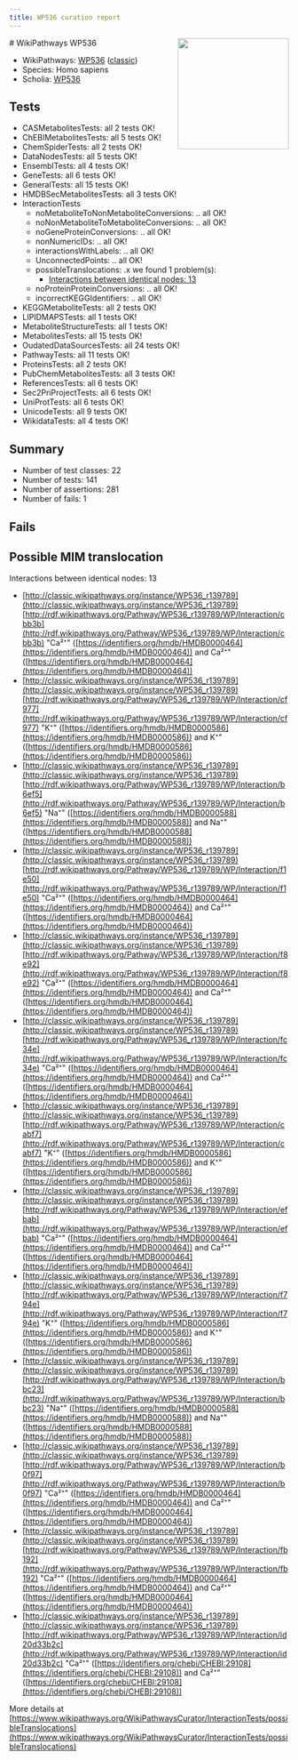 ```yaml
---
title: WP536 curation report
---
```


<img style="float: right; width: 200px" src="https://upload.wikimedia.org/wikipedia/commons/thumb/8/83/Wplogo_with_text_500.png/640px-Wplogo_with_text_500.png" />
# WikiPathways WP536

* WikiPathways: [WP536](https://wikipathways.org/pathways/WP536) ([classic](https://classic.wikipathways.org/instance/WP536))
* Species: Homo sapiens
* Scholia: [WP536](https://scholia.toolforge.org/wikipathways/WP536)
## Tests
* CASMetabolitesTests: all 2 tests OK!
* ChEBIMetabolitesTests: all 5 tests OK!
* ChemSpiderTests: all 2 tests OK!
* DataNodesTests: all 5 tests OK!
* EnsemblTests: all 4 tests OK!
* GeneTests: all 6 tests OK!
* GeneralTests: all 15 tests OK!
* HMDBSecMetabolitesTests: all 3 tests OK!
* InteractionTests
    * noMetaboliteToNonMetaboliteConversions: .. all OK!
    * noNonMetaboliteToMetaboliteConversions: .. all OK!
    * noGeneProteinConversions: .. all OK!
    * nonNumericIDs: .. all OK!
    * interactionsWithLabels: .. all OK!
    * UnconnectedPoints: .. all OK!
    * possibleTranslocations: .x we found 1 problem(s):
        * [Interactions between identical nodes: 13](#661ebeed)
    * noProteinProteinConversions: .. all OK!
    * incorrectKEGGIdentifiers: .. all OK!
* KEGGMetaboliteTests: all 2 tests OK!
* LIPIDMAPSTests: all 1 tests OK!
* MetaboliteStructureTests: all 1 tests OK!
* MetabolitesTests: all 15 tests OK!
* OudatedDataSourcesTests: all 24 tests OK!
* PathwayTests: all 11 tests OK!
* ProteinsTests: all 2 tests OK!
* PubChemMetabolitesTests: all 3 tests OK!
* ReferencesTests: all 6 tests OK!
* Sec2PriProjectTests: all 6 tests OK!
* UniProtTests: all 6 tests OK!
* UnicodeTests: all 9 tests OK!
* WikidataTests: all 4 tests OK!


## Summary

* Number of test classes: 22
* Number of tests: 141
* Number of assertions: 281
* Number of fails: 1

## Fails

<a name="661ebeed" />

## Possible MIM translocation

Interactions between identical nodes: 13

* [http://classic.wikipathways.org/instance/WP536_r139789](http://classic.wikipathways.org/instance/WP536_r139789) [http://rdf.wikipathways.org/Pathway/WP536_r139789/WP/Interaction/cbb3b](http://rdf.wikipathways.org/Pathway/WP536_r139789/WP/Interaction/cbb3b) "Ca²⁺" ([https://identifiers.org/hmdb/HMDB0000464](https://identifiers.org/hmdb/HMDB0000464)) and 
Ca²⁺" ([https://identifiers.org/hmdb/HMDB0000464](https://identifiers.org/hmdb/HMDB0000464))
* [http://classic.wikipathways.org/instance/WP536_r139789](http://classic.wikipathways.org/instance/WP536_r139789) [http://rdf.wikipathways.org/Pathway/WP536_r139789/WP/Interaction/cf977](http://rdf.wikipathways.org/Pathway/WP536_r139789/WP/Interaction/cf977) "K⁺" ([https://identifiers.org/hmdb/HMDB0000586](https://identifiers.org/hmdb/HMDB0000586)) and 
K⁺" ([https://identifiers.org/hmdb/HMDB0000586](https://identifiers.org/hmdb/HMDB0000586))
* [http://classic.wikipathways.org/instance/WP536_r139789](http://classic.wikipathways.org/instance/WP536_r139789) [http://rdf.wikipathways.org/Pathway/WP536_r139789/WP/Interaction/b6ef5](http://rdf.wikipathways.org/Pathway/WP536_r139789/WP/Interaction/b6ef5) "Na⁺" ([https://identifiers.org/hmdb/HMDB0000588](https://identifiers.org/hmdb/HMDB0000588)) and 
Na⁺" ([https://identifiers.org/hmdb/HMDB0000588](https://identifiers.org/hmdb/HMDB0000588))
* [http://classic.wikipathways.org/instance/WP536_r139789](http://classic.wikipathways.org/instance/WP536_r139789) [http://rdf.wikipathways.org/Pathway/WP536_r139789/WP/Interaction/f1e50](http://rdf.wikipathways.org/Pathway/WP536_r139789/WP/Interaction/f1e50) "Ca²⁺" ([https://identifiers.org/hmdb/HMDB0000464](https://identifiers.org/hmdb/HMDB0000464)) and 
Ca²⁺" ([https://identifiers.org/hmdb/HMDB0000464](https://identifiers.org/hmdb/HMDB0000464))
* [http://classic.wikipathways.org/instance/WP536_r139789](http://classic.wikipathways.org/instance/WP536_r139789) [http://rdf.wikipathways.org/Pathway/WP536_r139789/WP/Interaction/f8e92](http://rdf.wikipathways.org/Pathway/WP536_r139789/WP/Interaction/f8e92) "Ca²⁺" ([https://identifiers.org/hmdb/HMDB0000464](https://identifiers.org/hmdb/HMDB0000464)) and 
Ca²⁺" ([https://identifiers.org/hmdb/HMDB0000464](https://identifiers.org/hmdb/HMDB0000464))
* [http://classic.wikipathways.org/instance/WP536_r139789](http://classic.wikipathways.org/instance/WP536_r139789) [http://rdf.wikipathways.org/Pathway/WP536_r139789/WP/Interaction/fc34e](http://rdf.wikipathways.org/Pathway/WP536_r139789/WP/Interaction/fc34e) "Ca²⁺" ([https://identifiers.org/hmdb/HMDB0000464](https://identifiers.org/hmdb/HMDB0000464)) and 
Ca²⁺" ([https://identifiers.org/hmdb/HMDB0000464](https://identifiers.org/hmdb/HMDB0000464))
* [http://classic.wikipathways.org/instance/WP536_r139789](http://classic.wikipathways.org/instance/WP536_r139789) [http://rdf.wikipathways.org/Pathway/WP536_r139789/WP/Interaction/cabf7](http://rdf.wikipathways.org/Pathway/WP536_r139789/WP/Interaction/cabf7) "K⁺" ([https://identifiers.org/hmdb/HMDB0000586](https://identifiers.org/hmdb/HMDB0000586)) and 
K⁺" ([https://identifiers.org/hmdb/HMDB0000586](https://identifiers.org/hmdb/HMDB0000586))
* [http://classic.wikipathways.org/instance/WP536_r139789](http://classic.wikipathways.org/instance/WP536_r139789) [http://rdf.wikipathways.org/Pathway/WP536_r139789/WP/Interaction/efbab](http://rdf.wikipathways.org/Pathway/WP536_r139789/WP/Interaction/efbab) "Ca²⁺" ([https://identifiers.org/hmdb/HMDB0000464](https://identifiers.org/hmdb/HMDB0000464)) and 
Ca²⁺" ([https://identifiers.org/hmdb/HMDB0000464](https://identifiers.org/hmdb/HMDB0000464))
* [http://classic.wikipathways.org/instance/WP536_r139789](http://classic.wikipathways.org/instance/WP536_r139789) [http://rdf.wikipathways.org/Pathway/WP536_r139789/WP/Interaction/f794e](http://rdf.wikipathways.org/Pathway/WP536_r139789/WP/Interaction/f794e) "K⁺" ([https://identifiers.org/hmdb/HMDB0000586](https://identifiers.org/hmdb/HMDB0000586)) and 
K⁺" ([https://identifiers.org/hmdb/HMDB0000586](https://identifiers.org/hmdb/HMDB0000586))
* [http://classic.wikipathways.org/instance/WP536_r139789](http://classic.wikipathways.org/instance/WP536_r139789) [http://rdf.wikipathways.org/Pathway/WP536_r139789/WP/Interaction/bbc23](http://rdf.wikipathways.org/Pathway/WP536_r139789/WP/Interaction/bbc23) "Na⁺" ([https://identifiers.org/hmdb/HMDB0000588](https://identifiers.org/hmdb/HMDB0000588)) and 
Na⁺" ([https://identifiers.org/hmdb/HMDB0000588](https://identifiers.org/hmdb/HMDB0000588))
* [http://classic.wikipathways.org/instance/WP536_r139789](http://classic.wikipathways.org/instance/WP536_r139789) [http://rdf.wikipathways.org/Pathway/WP536_r139789/WP/Interaction/b0f97](http://rdf.wikipathways.org/Pathway/WP536_r139789/WP/Interaction/b0f97) "Ca²⁺" ([https://identifiers.org/hmdb/HMDB0000464](https://identifiers.org/hmdb/HMDB0000464)) and 
Ca²⁺" ([https://identifiers.org/hmdb/HMDB0000464](https://identifiers.org/hmdb/HMDB0000464))
* [http://classic.wikipathways.org/instance/WP536_r139789](http://classic.wikipathways.org/instance/WP536_r139789) [http://rdf.wikipathways.org/Pathway/WP536_r139789/WP/Interaction/fb192](http://rdf.wikipathways.org/Pathway/WP536_r139789/WP/Interaction/fb192) "Ca²⁺" ([https://identifiers.org/hmdb/HMDB0000464](https://identifiers.org/hmdb/HMDB0000464)) and 
Ca²⁺" ([https://identifiers.org/hmdb/HMDB0000464](https://identifiers.org/hmdb/HMDB0000464))
* [http://classic.wikipathways.org/instance/WP536_r139789](http://classic.wikipathways.org/instance/WP536_r139789) [http://rdf.wikipathways.org/Pathway/WP536_r139789/WP/Interaction/id20d33b2c](http://rdf.wikipathways.org/Pathway/WP536_r139789/WP/Interaction/id20d33b2c) "Ca²⁺" ([https://identifiers.org/chebi/CHEBI:29108](https://identifiers.org/chebi/CHEBI:29108)) and 
Ca²⁺" ([https://identifiers.org/chebi/CHEBI:29108](https://identifiers.org/chebi/CHEBI:29108))


More details at [https://www.wikipathways.org/WikiPathwaysCurator/InteractionTests/possibleTranslocations](https://www.wikipathways.org/WikiPathwaysCurator/InteractionTests/possibleTranslocations)

